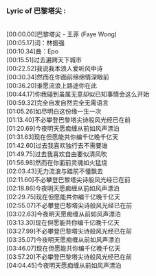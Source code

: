 <h3>Lyric of 巴黎塔尖 :</h3><p><br>[00:00.00]巴黎塔尖 - 王菲 (Faye Wong)
<br>[00:05.17]词：林振强
<br>[00:10.34]曲：Epo
<br>[00:15.51]过去遍跨天下城市
<br>[00:22.52]我说我本浪人爱听风中诗
<br>[00:30.34]然而在你面前绵绵情深眼前
<br>[00:36.20]谁愿流浪上路途你在此
<br>[00:44.17]你我碰到虽属无意却似已知事情会这么开始
<br>[00:59.32]完全自发自然完全无需语言
<br>[01:05.26]如尽明白这份缘一生一次
<br>[01:13.40]不必攀登巴黎塔尖诗般风光经已在前
<br>[01:20.69]今夜明天愿痴缠从前如风声漂泊
<br>[01:31.63]现在但愿能共你编千亿晚千亿天
<br>[01:42.60]过去我喜欢独行去不需要谁
<br>[01:49.75]过去我喜欢自由要似清风吹
<br>[01:56.98]然而在你面前灵魂如火猛烧
<br>[02:03.43]无力流浪与踏前不懂飘去
<br>[02:11.60]不必攀登巴黎塔尖诗般风光经已在前
<br>[02:18.86]今夜明天愿痴缠从前如风声漂泊
<br>[02:29.75]现在但愿能共你编千亿晚千亿天
<br>[02:55.07]不必攀登巴黎塔尖诗般风光经已在前
<br>[03:02.63]今夜明天愿痴缠从前如风声漂泊
<br>[03:13.30]现在但愿能共你编千亿晚千亿天
<br>[03:27.99]不必攀登巴黎塔尖诗般风光经已在前
<br>[03:35.07]今夜明天愿痴缠从前如风声漂泊
<br>[03:46.07]现在但愿能共你编千亿晚千亿天
<br>[03:57.20]不必攀登巴黎塔尖诗般风光经已在前
<br>[04:04.45]今夜明天愿痴缠从前如风声漂泊
</p>